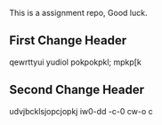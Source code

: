This is a assignment repo, Good luck.

## First Change Header
qewrttyui yudiol pokpokpkl; mpkp[k

## Second Change Header
udvjbcklsjopcjopkj iw0-dd -c-0  cw-o c
